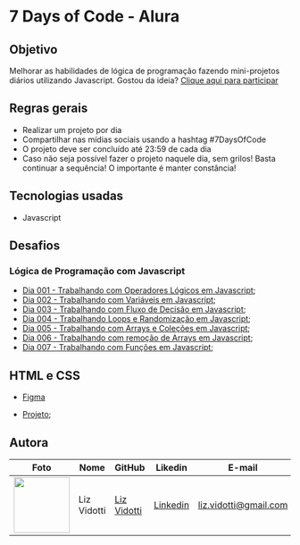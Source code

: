 # 7 Days of Code - Alura

## Objetivo

Melhorar as habilidades de lógica de programação fazendo mini-projetos diários utilizando Javascript. Gostou da ideia? [Clique aqui para participar](https://7daysofcode.io/)

## Regras gerais

*   Realizar um projeto por dia
*   Compartilhar nas mídias sociais usando a hashtag #7DaysOfCode
*   O projeto deve ser concluído até 23:59 de cada dia
* Caso não seja possível fazer o projeto naquele dia, sem grilos! Basta continuar a sequência! O importante é manter constância!

## Tecnologias usadas

*  Javascript

## Desafios

### Lógica de Programação com Javascript

*   [Dia 001 - Trabalhando com Operadores Lógicos em Javascript](https://github.com/lizvidotti91/7-days-of-code/tree/main/Javascript/Dia%20001); 
*   [Dia 002 - Trabalhando com Variáveis em Javascript](https://github.com/lizvidotti91/7-days-of-code/tree/main/Javascript/Dia%20002); 
*   [Dia 003 - Trabalhando com Fluxo de Decisão em Javascript](https://github.com/lizvidotti91/7-days-of-code/tree/main/Javascript/Dia%20003); 
*   [Dia 004 - Trabalhando Loops e Randomização em Javascript](https://github.com/lizvidotti91/7-days-of-code/tree/main/Javascript/Dia%20004); 
*   [Dia 005 - Trabalhando com Arrays e Coleções em Javascript](https://github.com/lizvidotti91/7-days-of-code/tree/main/Javascript/Dia%20005); 
*   [Dia 006 - Trabalhando com remoção de Arrays em Javascript](https://github.com/lizvidotti91/7-days-of-code/tree/main/Javascript/Dia%20006); 
*   [Dia 007 - Trabalhando com Funções em Javascript](https://github.com/lizvidotti91/7-days-of-code/tree/main/Javascript/Dia%20007); 

## HTML e CSS

* [Figma](https://www.figma.com/file/mm3MLozvUDGhDRTxSLlGL5/7daysOfCode-HTML-CSS?node-id=0%3A1)

* [Projeto](./HTML_CSS); 

## Autora

| Foto                                       | Nome        | GitHub                                         | Likedin                                                 | E-mail                |
| ------------------------------------------ | ----------- | ---------------------------------------------- | ------------------------------------------------------- | --------------------- |
| <img src="https://github.com/lizvidotti91.png" width="100px"> | Liz Vidotti | [Liz Vidotti](https://github.com/lizvidotti91) | [Linkedin](https://www.linkedin.com/in/elisetevidotti/) | liz.vidotti@gmail.com |
